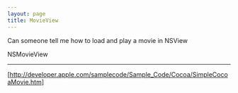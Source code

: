 ```yaml
---
layout: page
title: MovieView
---
```


Can someone tell me how to load and play a movie in NSView

NSMovieView

----
[http://developer.apple.com/samplecode/Sample_Code/Cocoa/SimpleCocoaMovie.htm]

